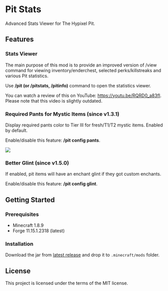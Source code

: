 # Pit Stats

Advanced Stats Viewer for The Hypixel Pit.

## Features

### Stats Viewer

The main purpose of this mod is to provide an improved version of /view command for viewing inventory/enderchest, selected perks/killstreaks and various Pit statistics.

Use **/pit <name> (or /pitstats, /pitinfo)** command to open the statistics viewer.

You can watch a review of this on YouTube: https://youtu.be/RQRD0_a83fI. Please note that this video is slightly
outdated.

### Required Pants for Mystic Items (since v1.3.1)

Display required pants color to Tier III for fresh/T1/T2 mystic items. Enabled by default.

Enable/disable this feature: **/pit config pants**.

![](https://media.discordapp.net/attachments/731504203591319553/819647045153456178/unknown.png)

### Better Glint (since v1.5.0)

If enabled, pit items will have an enchant glint if they got custom enchants.

Enable/disable this feature: **/pit config glint**.

## Getting Started

### Prerequisites

* Minecraft 1.8.9
* Forge 11.15.1.2318 (latest)

### Installation

Download the jar from [latest release](https://github.com/mdashlw/pit-stats/releases/latest) and drop it to `.minecraft/mods` folder.

## License

This project is licensed under the terms of the MIT license.
